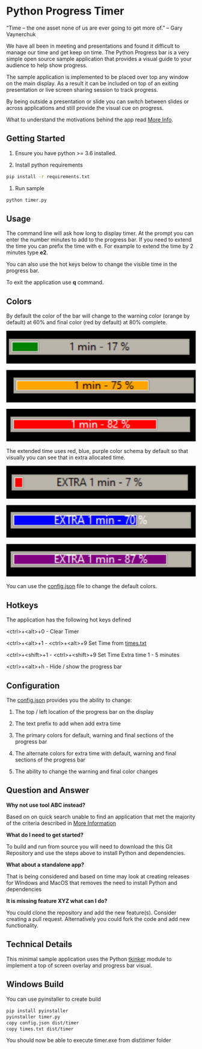 # Python Progress Timer

“Time – the one asset none of us are ever going to get more of.”
– Gary Vaynerchuk

We have all been in meeting and presentations and found it difficult to manage our time and get keep on time. The Python Progress bar is a very simple open source sample application that provides a visual guide to your audience to help show progress.

The sample application is implemented to be placed over top any window on the main display. As a result it can be included on top of an exiting presentation or live screen sharing session to track progress.

By being outside a presentation or slide you can switch between slides or across applications and still provide the visual cue on progress.

What to understand the motivations behind the app read [More Info](./more-info.md).

## Getting Started

1. Ensure you have python >= 3.6 installed.

1. Install python requirements

```bash
pip install -r requirements.txt
```

1. Run sample

```bash
python timer.py
```

## Usage

The command line will ask how long to display timer. At the prompt you can enter the number minutes to add to the progress bar. If you need to extend the time you can prefix the time with e. For example to extend the time by 2 minutes type **e2**.

You can also use the hot keys below to change the visible time in the progress bar.

To exit the application use **q** command.

## Colors

By default the color of the bar will change to the warning color (orange by default) at 60% and final color (red by default) at 80% complete.

![Default Example](./images/default-example.png)

![Warning Example](./images/warning-example.png)

![Final Example](./images/final-example.png)

The extended time uses red, blue, purple color schema by default so that visually you can see that in extra allocated time.

![Extra Default Example](./images/extra-default-example.png)

![Extra Warning Example](./images/extra-warning-example.png)

![Extra Final Example](./images/extra-final-example.png)

You can use the [config.json](./config.json) file to change the default colors.

## Hotkeys

The application has the following hot keys defined

\<ctrl\>+\<alt\>+0 - Clear Timer

\<ctrl>+\<alt\>+1 - \<ctrl\>+\<alt\>+9 Set Time from [times.txt](./times.txt)

\<ctrl\>+\<shift\>+1 - \<ctrl>+\<shift\>+9 Set Time Extra time 1 - 5 minutes

\<ctrl\>+\<alt\>+h - Hide / show the progress bar

## Configuration

The [config.json](./config.json) provides you the ability to change:

1. The top / left location of the progress bar on the display

1. The text prefix to add when add extra time

1. The primary colors for default, warning and final sections of the progress bar

1. The alternate colors for extra time with default, warning and final sections of the progress bar

1. The ability to change the warning and final color changes

## Question and Answer

**Why not use tool ABC instead?**

Based on on quick search unable to find an application that met the majority of the criteria described in [More Information](./more-info.md)

**What do I need to get started?**

To build and run from source you will need to download the this Git Repository and use the steps above to install Python and dependencies.

**What about a standalone app?**

That is being considered and based on time may look at creating releases for WIndows and MacOS that removes the need to install Python and dependencies

**It is missing feature XYZ what can I do?**

You could clone the repository and add the new feature(s). Consider creating a pull request. Alternatively you could fork the code and add new functionality.

## Technical Details

This minimal sample application uses the Python [tkinker](https://docs.python.org/3/library/tkinter.html) module to implement a top of screen overlay and progress bar visual.

## Windows Build

You can use pyinstaller to create build

```pwsh
pip install pyinstaller
pyinstaller timer.py
copy config.json dist/timer
copy times.txt dist/timer
```

You should now be able to execute timer.exe from dist\timer folder
